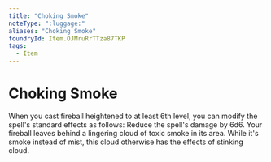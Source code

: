 ```yaml
---
title: "Choking Smoke"
noteType: ":luggage:"
aliases: "Choking Smoke"
foundryId: Item.OJMruRrTTza87TKP
tags:
  - Item
---
```


# Choking Smoke

When you cast fireball heightened to at least 6th level, you can modify the spell's standard effects as follows: Reduce the spell's damage by 6d6. Your fireball leaves behind a lingering cloud of toxic smoke in its area. While it's smoke instead of mist, this cloud otherwise has the effects of stinking cloud.

